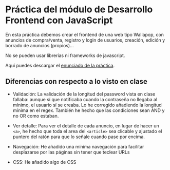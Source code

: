 # Práctica del módulo de Desarrollo Frontend con JavaScript

En esta práctica debemos crear el frontend de una web tipo Wallapop, con anuncios de compra/venta, registro y login de usuarios, creación, edición y borrado de anuncios (propios)...

No se pueden usar librerías ni frameworks de javascript.

Aquí puedes descargar el [enunciado de la práctica](https://github.com/Joel-Sempere-Cobos/m4-frontend-practice/blob/master/Enunciado-practica-desarrollo-frontend-js.pdf).

## Diferencias con respecto a lo visto en clase

-   Validación:
    La validación de la longitud del password vista en clase fallaba: aunque sí que notificaba cuando la contraseña no llegaba al mínimo, el usuario sí se creaba. Lo he corregido añadiendo la longitud mínima en el regex.
    También he hecho que las condiciones sean AND y no OR como estaban.

*   Ver detalle:
    Para ver el detalle de cada anuncio, en lugar de hacer un `<a>`, he hecho que toda el area del `<article>` sea clicable y ajustado el puntero del ratón para que lo señale cuando pase por encima.

-   Navegación:
    He añadido una mínima navegación para facilitar desplazarse por las páginas sin tener que teclear URLs

*   CSS:
    He añadido algo de CSS
